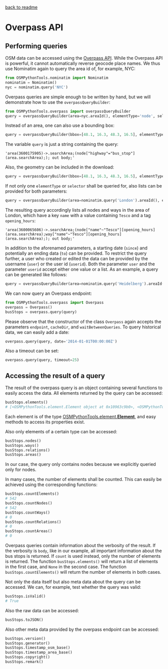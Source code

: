 [back to readme](../../../)

# Overpass API

## Performing queries

OSM data can be accessed using the [Overpass API](http://wiki.openstreetmap.org/wiki/Overpass_API). While the Overpass API is powerful, it cannot automatically reverse geocode place names. We thus use Nominatim again to query the area id of, for example, NYC:
```python
from OSMPythonTools.nominatim import Nominatim
nominatim = Nominatim()
nyc = nominatim.query('NYC')
```

Overpass queries are simple enough to be written by hand, but we will demonstrate how to use the `overpassQueryBuilder`:
```python
from OSMPythonTools.overpass import overpassQueryBuilder
query = overpassQueryBuilder(area=nyc.areaId(), elementType='node', selector='"highway"="bus_stop"', out='body')
```
Instead of an area, one can also use a bounding box:
```python
query = overpassQueryBuilder(bbox=[48.1, 16.3, 48.3, 16.5], elementType='node', selector='"highway"="bus_stop"', out='body')
```
The variable `query` is just a string containing the query:
```
'area(3600175905)->.searchArea;(node["highway"="bus_stop"](area.searchArea);); out body;'
```
Also, the geometry can be included in the download:
```python
query = overpassQueryBuilder(bbox=[48.1, 16.3, 48.3, 16.5], elementType='node', selector='"highway"="bus_stop"', out='body', includeGeometry=True)
```

If not only one `elementType` or `selector` shall be queried for, also lists can be provided for both parameters:
```python
query = overpassQueryBuilder(area=nominatim.query('London').areaId(), elementType=['node', 'way'], selector=['"name"~"Tesco"', 'opening_hours'])
```
The resulting query accordingly lists all nodes and ways in the area of London, which have a key `name` with a value containing `Tesco` and a tag `opening_hours`:
```
'area(3600065606)->.searchArea;(node["name"~"Tesco"][opening_hours](area.searchArea);way["name"~"Tesco"][opening_hours](area.searchArea);); out body;'
```

In addition to the aforenamed parameters, a starting date (`since`) and potentially an ending data (`to`) can be provided.  To restrict the query further, a user who created or edited the data can be provided by the username (`user`) or the user id (`userid`).  Both the parameter `user` and the parameter `userid` accept either one value or a list.  As an example, a query can be generated like follows:
```python
query = overpassQueryBuilder(area=nominatim.query('Heidelberg').areaId(), elementType='node', since='2017-01-01T00:00:00Z', to='2017-02-01T00:00:00Z', user='franz-benjamin', out='meta')
```

We can now query an Overpass endpoint:
```python
from OSMPythonTools.overpass import Overpass
overpass = Overpass()
busStops = overpass.query(query)
```
Please observe that the constructor of the class `Overpass` again accepts the parameters `endpoint`, `cacheDir`, and `waitBetweenQueries`.
To query historical data, we can easily add a date:
```python
overpass.query(query, date='2014-01-01T00:00:00Z')
```
Also a timeout can be set:
```python
overpass.query(query, timeout=25)
```

## Accessing the result of a query

The result of the overpass query is an object containing several functions to easily access the data. All elements returned by the query can be accessed:
```python
busStops.elements()
# [<OSMPythonTools.element.Element object at 0x10963c9b0>, <OSMPythonTools.element.Element object at 0x10963c8d0>, ...
```
Each element is of the type [OSMPythonTools.element.**Element**](element.md), and easy methods to access its properties exist.

Also only elements of a certain type can be accessed:
```python
busStops.nodes()
busStops.ways()
busStops.relations()
busStops.areas()
```
In our case, the query only contains nodes because we explicitly queried only for nodes.

In many cases, the number of elements shall be counted. This can easily be achieved using the corresponding functions:
```python
busStops.countElements()
# 542
busStops.countNodes()
# 542
busStops.countWays()
# 0
busStops.countRelations()
# 0
busStops.countAreas()
# 0
```
Overpass queries contain information about the verbosity of the result. If the verbosity is `body`, like in our example, all important information about the bus stops is returned. If `count` is used instead, only the number of elements is returned. The function `busStops.elements()` will return a list of elements in the first case, and `None` in the second case. The function `busStops.countElements()` will return the number of elements in both cases.

Not only the data itself but also meta data about the query can be accessed. We can, for example, test whether the query was valid:
```python
busStops.isValid()
# True
```
Also the raw data can be accessed:
```python
busStops.toJSON()
```
Also other meta data provided by the overpass endpoint can be accessed:
```python
busStops.version()
busStops.generator()
busStops.timestamp_osm_base()
busStops.timestamp_area_base()
busStops.copyright()
busStops.remark()
```
